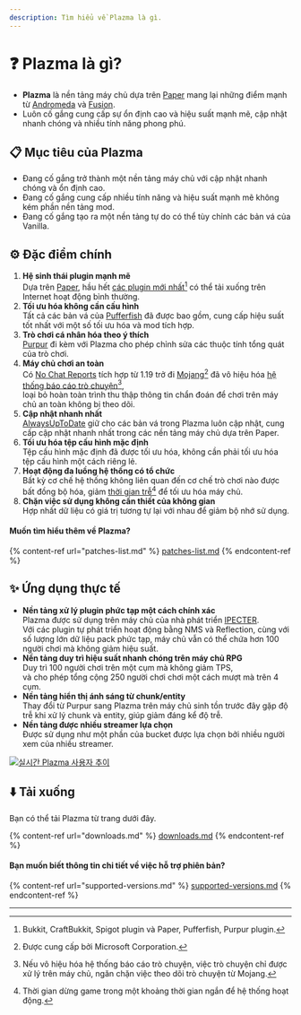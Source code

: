 ```yaml
---
description: Tìm hiểu về Plazma là gì.
---
```


# ❓ Plazma là gì?

- **Plazma** là nền tảng máy chủ dựa trên [Paper](https://github.com/PaperMC/Paper) mang lại những điểm mạnh từ [Andromeda](https://github.com/EarendelArchived/Andromeda) và [Fusion](https://github.com/RuinedTechnologyUnify/Fusion).
- Luôn cố gắng cung cấp sự ổn định cao và hiệu suất mạnh mẽ, cập nhật nhanh chóng và nhiều tính năng phong phú.

## 📋 Mục tiêu của Plazma <a href="#id-1" id="id-1"></a>

- Đang cố gắng trở thành một nền tảng máy chủ với cập nhật nhanh chóng và ổn định cao.
- Đang cố gắng cung cấp nhiều tính năng và hiệu suất mạnh mẽ không kém phần nền tảng mod.
- Đang cố gắng tạo ra một nền tảng tự do có thể tùy chỉnh các bản vá của Vanilla.

## ⚙️ Đặc điểm chính <a href="#id-2" id="id-2"></a>

1. **Hệ sinh thái plugin mạnh mẽ**\
   Dựa trên [Paper](https://github.com/PaperMC/Paper),
   hầu hết [các plugin mới nhất](#user-content-fn-1)[^1] có thể tải xuống trên Internet hoạt động bình thường.
2. **Tối ưu hóa không cần cấu hình**\
   Tất cả các bản vá của [Pufferfish](https://github.com/pufferfish-gg/Pufferfish) đã được bao gồm,
   cung cấp hiệu suất tốt nhất với một số tối ưu hóa và mod tích hợp.
3. **Trò chơi cá nhân hóa theo ý thích**\
   [Purpur](https://github.com/PurpurMC/Purpur) đi kèm với Plazma cho phép chỉnh sửa
   các thuộc tính tổng quát của trò chơi.
4. **Máy chủ chơi an toàn**\
   Có [No Chat Reports](https://github.com/Aizistral-Studios/No-Chat-Reports) tích hợp từ 1.19 trở đi
   [Mojang](#user-content-fn-2)[^2] đã vô hiệu hóa [hệ thống báo cáo trò chuyện](#user-content-fn-3)[^3],\
   loại bỏ hoàn toàn trình thu thập thông tin chẩn đoán để chơi trên máy chủ an toàn không bị theo dõi.
5. **Cập nhật nhanh nhất**\
   [AlwaysUpToDate](https://github.com/PlazmaMC/AlwaysUpToDate) giữ cho các bản vá trong Plazma luôn cập nhật, cung cấp cập nhật nhanh nhất trong các nền tảng máy chủ dựa trên Paper.
6. **Tối ưu hóa tệp cấu hình mặc định**\
   Tệp cấu hình mặc định đã được tối ưu hóa, không cần phải tối ưu hóa tệp cấu hình một cách riêng lẻ.
7. **Hoạt động đa luồng hệ thống có tổ chức**\
   Bất kỳ cơ chế hệ thống không liên quan đến cơ chế trò chơi nào được bất đồng bộ hóa, giảm [thời gian trễ](#user-content-fn-4)[^4] để tối ưu hóa máy chủ.
8. **Chặn việc sử dụng không cần thiết của không gian**\
   Hợp nhất dữ liệu có giá trị tương tự lại với nhau để giảm bộ nhớ sử dụng.

#### Muốn tìm hiểu thêm về Plazma? <a href="#etc-1" id="etc-1"></a>

{% content-ref url="patches-list.md" %}
[patches-list.md](patches-list.md)
{% endcontent-ref %}

## ✨ Ứng dụng thực tế <a href="#id-3" id="id-3"></a>

- **Nền tảng xử lý plugin phức tạp một cách chính xác**\
  Plazma được sử dụng trên máy chủ của nhà phát triển [IPECTER](https://github.com/IPECTER).\
  Với các plugin tự phát triển hoạt động bằng NMS và Reflection, cùng với số lượng lớn dữ liệu pack phức tạp,
  máy chủ vẫn có thể chứa hơn 100 người chơi mà không giảm hiệu suất.
- **Nền tảng duy trì hiệu suất nhanh chóng trên máy chủ RPG**\
  Duy trì 100 người chơi trên một cụm mà không giảm TPS,\
  và cho phép tổng cộng 250 người chơi chơi một cách mượt mà trên 4 cụm.
- **Nền tảng hiển thị ánh sáng từ chunk/entity**\
  Thay đổi từ Purpur sang Plazma trên máy chủ sinh tồn trước đây gặp độ trễ khi xử lý chunk và entity,
  giúp giảm đáng kể độ trễ.
- **Nền tảng được nhiều streamer lựa chọn**\
  Được sử dụng như một phần của bucket được lựa chọn bởi nhiều người xem của nhiều streamer.

<a href="https://bstats.org/plugin/server-implementation/Plazma/18047">
   <img src="https://badge.plazmamc.org/internal/bstats" alt="실시간 Plazma 사용자 추이">
</a>

## ⬇️ Tải xuống

Bạn có thể tải Plazma từ trang dưới đây.

{% content-ref url="downloads.md" %}
[downloads.md](downloads.md)
{% endcontent-ref %}

#### Bạn muốn biết thông tin chi tiết về việc hỗ trợ phiên bản?

{% content-ref url="supported-versions.md" %}
[supported-versions.md](supported-versions.md)
{% endcontent-ref %}

***

[^1]: Bukkit, CraftBukkit, Spigot plugin và Paper, Pufferfish, Purpur plugin.

[^2]: Được cung cấp bởi Microsoft Corporation.

[^3]: Nếu vô hiệu hóa hệ thống báo cáo trò chuyện, việc trò chuyện chỉ được xử lý trên máy chủ, ngăn chặn việc theo dõi trò chuyện từ Mojang.

[^4]: Thời gian dừng game trong một khoảng thời gian ngắn để hệ thống hoạt động.
